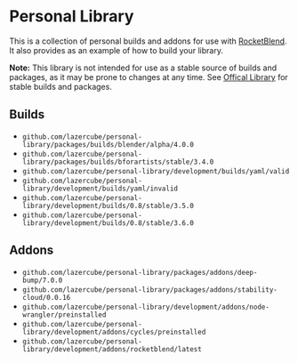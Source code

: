 # Personal Library

This is a collection of personal builds and addons for use with [RocketBlend](https://github.com/rocketblend/rocketblend). It also provides as an example of how to build your library.

**Note:** This library is not intended for use as a stable source of builds and packages, as it may be prone to changes at any time. See [Offical Library](https://github.com/rocketblend/official-library) for stable builds and packages.

## Builds

* `github.com/lazercube/personal-library/packages/builds/blender/alpha/4.0.0`
* `github.com/lazercube/personal-library/packages/builds/bforartists/stable/3.4.0`
* `github.com/lazercube/personal-library/development/builds/yaml/valid`
* `github.com/lazercube/personal-library/development/builds/yaml/invalid`
* `github.com/lazercube/personal-library/development/builds/0.8/stable/3.5.0`
* `github.com/lazercube/personal-library/development/builds/0.8/stable/3.6.0`

## Addons

* `github.com/lazercube/personal-library/packages/addons/deep-bump/7.0.0`
* `github.com/lazercube/personal-library/packages/addons/stability-cloud/0.0.16`
* `github.com/lazercube/personal-library/development/addons/node-wrangler/preinstalled`
* `github.com/lazercube/personal-library/development/addons/cycles/preinstalled`
* `github.com/lazercube/personal-library/development/addons/rocketblend/latest`